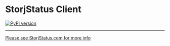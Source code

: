 # StorjStatus Client

[![PyPI version](https://badge.fury.io/py/storjstatus.svg)](https://badge.fury.io/py/storjstatus)

---

[Please see StorjStatus.com for more info](https://www.storjstatus.com/install-client)
